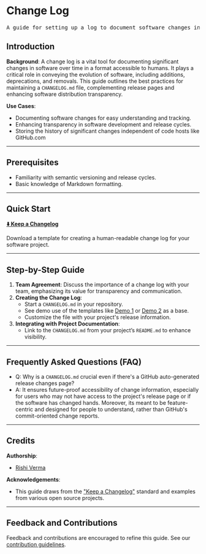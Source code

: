 # Change Log

<pre align="center">A guide for setting up a log to document software changes in a human-centric format.</pre>

## Introduction

**Background**: A change log is a vital tool for documenting significant changes in software over time in a format accessible to humans. It plays a critical role in conveying the evolution of software, including additions, deprecations, and removals. This guide outlines the best practices for maintaining a `CHANGELOG.md` file, complementing release pages and enhancing software distribution transparency.

**Use Cases**:
- Documenting software changes for easy understanding and tracking.
- Enhancing transparency in software development and release cycles.
- Storing the history of significant changes independent of code hosts like GitHub.com
---

## Prerequisites

* Familiarity with semantic versioning and release cycles.
* Basic knowledge of Markdown formatting.

---

## Quick Start

**[⬇️ Keep a Changelog](https://keepachangelog.com/en/1.0.0/#how)**

Download a template for creating a human-readable change log for your software project.

---

## Step-by-Step Guide

1. **Team Agreement**: Discuss the importance of a change log with your team, emphasizing its value for transparency and communication.
2. **Creating the Change Log**:
   - Start a `CHANGELOG.md` in your repository.
   - See demo use of the templates like [Demo 1](https://github.com/riverma/terraformly/blob/main/CHANGELOG.md) or [Demo 2](https://github.com/olivierlacan/keep-a-changelog/blob/main/CHANGELOG.md) as a base.
   - Customize the file with your project's release information.
3. **Integrating with Project Documentation**:
   - Link to the `CHANGELOG.md` from your project’s `README.md` to enhance visibility.

---

## Frequently Asked Questions (FAQ)

- Q: Why is a `CHANGELOG.md` crucial even if there's a GitHub auto-generated release changes page?
- A: It ensures future-proof accessibility of change information, especially for users who may not have access to the project's release page or if the software has changed hands. Moreover, its meant to be feature-centric and designed for people to understand, rather than GitHub's commit-oriented change reports. 

---

## Credits 

**Authorship**:
- [Rishi Verma](https://github.com/riverma)

**Acknowledgements**:
* This guide draws from the ["Keep a Changelog"](https://keepachangelog.com) standard and examples from various open source projects.

---

## Feedback and Contributions

Feedback and contributions are encouraged to refine this guide. See our [contribution guidelines](https://nasa-ammos.github.io/slim/docs/contribute/contributing/).
